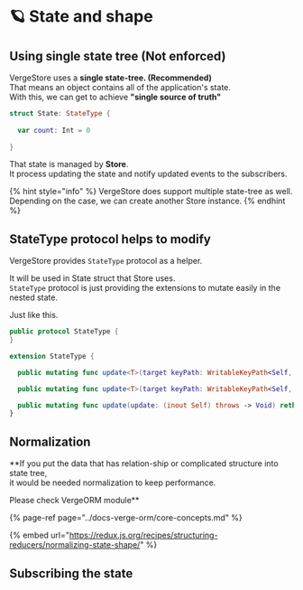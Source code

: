 # 🪐 State and shape

## Using single state tree \(Not enforced\)

VergeStore uses a **single state-tree. \(Recommended\)**  
That means an object contains all of the application's state.  
With this, we can get to achieve **"single source of truth"**

```swift
struct State: StateType {
  
  var count: Int = 0
  
}
```

That state is managed by **Store**.  
It process updating the state and notify updated events to the subscribers.

{% hint style="info" %}
VergeStore does support multiple state-tree as well.  
Depending on the case, we can create another Store instance.
{% endhint %}

## StateType protocol helps to modify

VergeStore provides `StateType` protocol as a helper.

It will be used in State struct that Store uses.  
`StateType` protocol is just providing the extensions to mutate easily in the nested state.

Just like this.

```swift
public protocol StateType {
}

extension StateType {

  public mutating func update<T>(target keyPath: WritableKeyPath<Self, T>, update: (inout T.Wrapped) throws -> Void) rethrows where T : VergeStore._VergeStore_OptionalProtocol

  public mutating func update<T>(target keyPath: WritableKeyPath<Self, T>, update: (inout T) throws -> Void) rethrows

  public mutating func update(update: (inout Self) throws -> Void) rethrows
}
```

## Normalization

**If you put the data that has relation-ship or complicated structure into state tree,   
it would be needed normalization to keep performance.  
  
Please check VergeORM module**

{% page-ref page="../docs-verge-orm/core-concepts.md" %}

{% embed url="https://redux.js.org/recipes/structuring-reducers/normalizing-state-shape/" %}

## Subscribing the state



